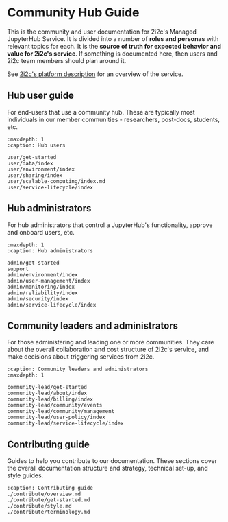 # Community Hub Guide

This is the community and user documentation for 2i2c's Managed JupyterHub Service.
It is divided into a number of **roles and personas** with relevant topics for each.
It is the **source of truth for expected behavior and value for 2i2c's service**. If something is documented here, then users and 2i2c team members should plan around it.

See [2i2c's platform description](https://2i2c.org/platform) for an overview of the service.

## Hub user guide

For end-users that use a community hub. These are typically most individuals in our member communities - researchers, post-docs, students, etc.

```{toctree}
:maxdepth: 1
:caption: Hub users

user/get-started
user/data/index
user/environment/index
user/sharing/index
user/scalable-computing/index.md
user/service-lifecycle/index
```

## Hub administrators

For hub administrators that control a JupyterHub's functionality, approve and onboard users, etc.

```{toctree}
:maxdepth: 1
:caption: Hub administrators

admin/get-started
support
admin/environment/index
admin/user-management/index
admin/monitoring/index
admin/reliability/index
admin/security/index
admin/service-lifecycle/index
```

## Community leaders and administrators

For those administering and leading one or more communities.
They care about the overall collaboration and cost structure of 2i2c's service, and make decisions about triggering services from 2i2c.

```{toctree}
:caption: Community leaders and administrators
:maxdepth: 1

community-lead/get-started
community-lead/about/index
community-lead/billing/index
community-lead/community/events
community-lead/community/management
community-lead/user-policy/index
community-lead/service-lifecycle/index
```

## Contributing guide

Guides to help you contribute to our documentation. These sections cover the overall documentation structure and strategy, technical set-up, and style guides.

```{toctree}
:caption: Contributing guide
./contribute/overview.md
./contribute/get-started.md
./contribute/style.md
./contribute/terminology.md
```
